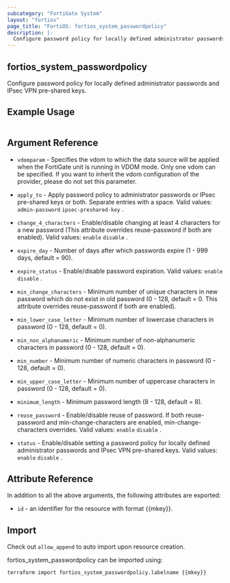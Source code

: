 ```yaml
---
subcategory: "FortiGate System"
layout: "fortios"
page_title: "FortiOS: fortios_system_passwordpolicy"
description: |-
  Configure password policy for locally defined administrator passwords and IPsec VPN pre-shared keys.
---
```


## fortios_system_passwordpolicy
Configure password policy for locally defined administrator passwords and IPsec VPN pre-shared keys.

## Example Usage

```hcl

```

## Argument Reference
* `vdomparam` - Specifies the vdom to which the data source will be applied when the FortiGate unit is running in VDOM mode. Only one vdom can be specified. If you want to inherit the vdom configuration of the provider, please do not set this parameter.

* `apply_to` - Apply password policy to administrator passwords or IPsec pre-shared keys or both. Separate entries with a space. Valid values: `admin-password` `ipsec-preshared-key` .
* `change_4_characters` - Enable/disable changing at least 4 characters for a new password (This attribute overrides reuse-password if both are enabled). Valid values: `enable` `disable` .
* `expire_day` - Number of days after which passwords expire (1 - 999 days, default = 90).
* `expire_status` - Enable/disable password expiration. Valid values: `enable` `disable` .
* `min_change_characters` - Minimum number of unique characters in new password which do not exist in old password (0 - 128, default = 0. This attribute overrides reuse-password if both are enabled).
* `min_lower_case_letter` - Minimum number of lowercase characters in password (0 - 128, default = 0).
* `min_non_alphanumeric` - Minimum number of non-alphanumeric characters in password (0 - 128, default = 0).
* `min_number` - Minimum number of numeric characters in password (0 - 128, default = 0).
* `min_upper_case_letter` - Minimum number of uppercase characters in password (0 - 128, default = 0).
* `minimum_length` - Minimum password length (8 - 128, default = 8).
* `reuse_password` - Enable/disable reuse of password. If both reuse-password and min-change-characters are enabled, min-change-characters overrides. Valid values: `enable` `disable` .
* `status` - Enable/disable setting a password policy for locally defined administrator passwords and IPsec VPN pre-shared keys. Valid values: `enable` `disable` .

## Attribute Reference

In addition to all the above arguments, the following attributes are exported:
* `id` - an identifier for the resource with format {{mkey}}.

## Import

Check out `allow_append` to auto import upon resource creation.

fortios_system_passwordpolicy can be imported using:
```sh
terraform import fortios_system_passwordpolicy.labelname {{mkey}}
```
